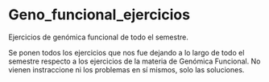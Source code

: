 # Geno_funcional_ejercicios
Ejercicios de genómica funcional de todo el semestre.

Se ponen todos los ejercicios que nos fue dejando a lo largo de todo el semestre respecto a los ejercicios de la materia de Genómica Funcional. No vienen instraccione ni los problemas en sí mismos, solo las soluciones.
